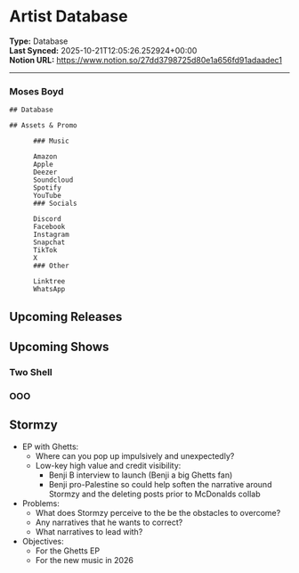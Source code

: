 # Artist Database

**Type:** Database  
**Last Synced:** 2025-10-21T12:05:26.252924+00:00  
**Notion URL:** https://www.notion.so/27dd3798725d80e1a656fd91adaadec1  

---

### Moses Boyd
    ## Database

    ## Assets & Promo

          ### Music

          Amazon
          Apple
          Deezer
          Soundcloud
          Spotify
          YouTube
          ### Socials

          Discord
          Facebook
          Instagram
          Snapchat
          TikTok
          X
          ### Other

          Linktree
          WhatsApp
## Upcoming Releases

## Upcoming Shows



### Two Shell


### OOO
## Stormzy

- EP with Ghetts:
  - Where can you pop up impulsively and unexpectedly?
  - Low-key high value and credit visibility:
    - Benji B interview to launch (Benji a big Ghetts fan)
    - Benji pro-Palestine so could help soften the narrative around Stormzy and the deleting posts prior to McDonalds collab
- Problems:
  - What does Stormzy perceive to the be the obstacles to overcome?
  - Any narratives that he wants to correct?
  - What narratives to lead with?
- Objectives:
  - For the Ghetts EP
  - For the new music in 2026


